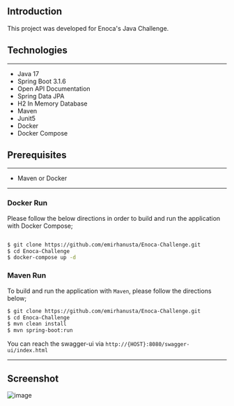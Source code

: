 ## Introduction

This project was developed for Enoca's Java Challenge.


## Technologies

---
- Java 17
- Spring Boot 3.1.6
- Open API Documentation
- Spring Data JPA
- H2 In Memory Database
- Maven
- Junit5
- Docker
- Docker Compose

## Prerequisites

---
- Maven or Docker
---

### Docker Run

Please follow the below directions in order to build and run the application with Docker Compose;

```sh

$ git clone https://github.com/emirhanusta/Enoca-Challenge.git
$ cd Enoca-Challenge
$ docker-compose up -d
```
### Maven Run
To build and run the application with `Maven`, please follow the directions below;

```sh
$ git clone https://github.com/emirhanusta/Enoca-Challenge.git
$ cd Enoca-Challenge
$ mvn clean install
$ mvn spring-boot:run
```
You can reach the swagger-ui via  `http://{HOST}:8080/swagger-ui/index.html`

---

## Screenshot
![image](https://github.com/user-attachments/assets/842ac110-dfca-4ee7-895f-5be135273683)
